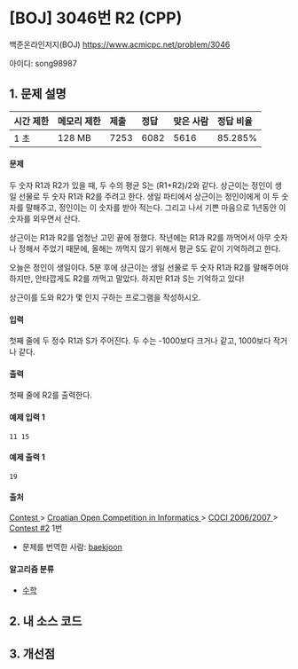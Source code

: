 # [BOJ] 3046번 R2 (CPP)

백준온라인저지(BOJ) https://www.acmicpc.net/problem/3046

아이디: song98987



## 1. 문제 설명

| 시간 제한 | 메모리 제한 | 제출 | 정답 | 맞은 사람 | 정답 비율 |
| :-------- | :---------- | :--- | :--- | :-------- | :-------- |
| 1 초      | 128 MB      | 7253 | 6082 | 5616      | 85.285%   |

#### 문제

두 숫자 R1과 R2가 있을 때, 두 수의 평균 S는 (R1+R2)/2와 같다. 상근이는 정인이 생일 선물로 두 숫자 R1과 R2를 주려고 한다. 생일 파티에서 상근이는 정인이에게 이 두 숫자를 말해주고, 정인이는 이 숫자를 받아 적는다. 그리고 나서 기쁜 마음으로 1년동안 이 숫자를 외우면서 산다.

상근이는 R1과 R2를 엄청난 고민 끝에 정했다. 작년에는 R1과 R2를 까먹어서 아무 숫자나 정해서 주었기 때문에, 올해는 까먹지 않기 위해서 평균 S도 같이 기억하려고 한다.

오늘은 정인이 생일이다. 5분 후에 상근이는 생일 선물로 두 숫자 R1과 R2를 말해주어야 하지만, 안타깝게도 R2를 까먹고 말았다. 하지만 R1과 S는 기억하고 있다!

상근이를 도와 R2가 몇 인지 구하는 프로그램을 작성하시오.

#### 입력

첫째 줄에 두 정수 R1과 S가 주어진다. 두 수는 -1000보다 크거나 같고, 1000보다 작거나 같다.

#### 출력

첫째 줄에 R2를 출력한다.



#### 예제 입력 1

```
11 15
```

#### 예제 출력 1

```
19
```



#### 출처

[Contest ](https://www.acmicpc.net/category/45)> [Croatian Open Competition in Informatics ](https://www.acmicpc.net/category/17)> [COCI 2006/2007 ](https://www.acmicpc.net/category/24)> [Contest #2](https://www.acmicpc.net/category/detail/109) 1번

- 문제를 번역한 사람: [baekjoon](https://www.acmicpc.net/user/baekjoon)

#### 알고리즘 분류

- [수학](https://www.acmicpc.net/problem/tag/수학)



## 2. 내 소스 코드



## 3. 개선점


